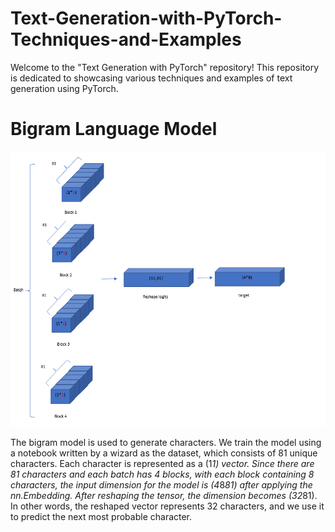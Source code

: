 # Text-Generation-with-PyTorch-Techniques-and-Examples
Welcome to the "Text Generation with PyTorch" repository! This repository is dedicated to showcasing various techniques and examples of text generation using PyTorch.

# Bigram Language Model
![bigram img](https://github.com/faezeh-gholamrezaie/Text-Generation-with-PyTorch-Techniques-and-Examples/blob/main/image/Image-bigram.png)

The bigram model is used to generate characters. We train the model using a notebook written by a wizard as the dataset, which consists of 81 unique characters. Each character is represented as a (1*1) vector. Since there are 81 characters and each batch has 4 blocks, with each block containing 8 characters, the input dimension for the model is (4*8*81) after applying the nn.Embedding. After reshaping the tensor, the dimension becomes (32*81). In other words, the reshaped vector represents 32 characters, and we use it to predict the next most probable character.
